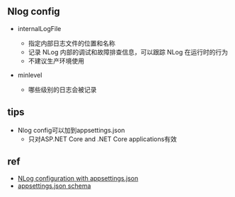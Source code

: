 

## Nlog config
+ internalLogFile
    + 指定内部日志文件的位置和名称
    + 记录 NLog 内部的调试和故障排查信息，可以跟踪 NLog 在运行时的行为
    + 不建议生产环境使用

+ minlevel
    + 哪些级别的日志会被记录

## tips
+ Nlog config可以加到appsettings.json
    + 只对ASP.NET Core and .NET Core applications有效

## ref
<!-- config -->
+ [NLog configuration with appsettings.json](https://github.com/NLog/NLog.Extensions.Logging/wiki/NLog-configuration-with-appsettings.json)
+ [appsettings.json schema](https://json.schemastore.org/appsettings.json)
